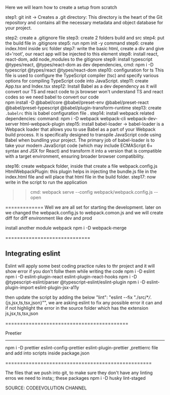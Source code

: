 Here we will learn how to create a setup from scratch

step1: git init ->
Creates a .git directory: This directory is the heart of the Git repository and contains all the necessary metadata and object database for your project.

step2: create a .gitignore file
step3: create 2 folders build and src
step4: put the build file in .gitignore
step5: run npm init -y command
step6: create index.html inside src folder
step7: write the basic html, create a div and give id='root', our react app will be injected to this element
step8: install react, react-dom, add node_modules to the gitignore
step9: install typescript @types/react, @types/react-dom as dev dependencies, cmd: npm i -D typescript @types/react @types/react-dom
step10: configuration for ts
This file is used to configure the TypeScript compiler (tsc) and specify various options for compiling TypeScript code into JavaScript.
step11: create App.tsx and Index.tsx
step12: Install Babel as a dev dependency as it will convert our TS and react code to js
browser won't understand TS and react codes so we need babel to convert our code  
npm install -D @babel/core @babel/preset-env @babel/preset-react @babel/preset-typescript @babel/plugin-transform-runtime
step13: create `.babelrc` this is babel configuration file .
step14: install webpack related dependencies: command: npm i -D webpack webpack-cli webpack-dev-server html-webpack-plugin
step15: install babel-loader ->
babel-loader is a Webpack loader that allows you to use Babel as a part of your Webpack build process. It is specifically designed to transpile JavaScript code using Babel when bundling your project. The primary job of babel-loader is to take your modern JavaScript code (which may include ECMAScript 6+ syntax and JSX for React) and transform it into a version that is compatible with a target environment, ensuring broader browser compatibility.

step16: create webpack folder, inside that create a file webpack.config.js
HtmlWebpackPlugin: this plugin helps in injecting the bundle.js file in the index.html file and will place that html file in the build folder.
step17: now write in the script to run the application

> > cmd: webpack serve --config webpack/webpack.config.js --open

=============
Well we are all set for starting the development.
later on we changed the webpack.config.js to webpack.comon.js and we will create diff for diff environment like dev and prod

install another module webpack
npm i -D webpack-merge

=============================

## Integrating eslint

Eslint will apply some best coding practice rules to thr project and it will show error if you don't follw them while writing the code
npm i -D eslint
npm i -D eslint-plugin-react eslint-plugin-react-hooks
npm i -D @typescript-eslint/parser @typescript-eslint/eslint-plugin
npm i -D eslint-plugin-import eslint-plugin-jsx-a11y

then update the script by adding the below
"lint": "eslint --fix \"./src/\*_/_.{js,jsx,ts,tsx,json}\"",
we are asking eslint to fix any possible error it can and if not highlight the error in the source folder which has the extension js,jsx,ts,tsx,json

==========================================

Preetier

---

npm i -D prettier eslint-config-prettier eslint-plugin-prettier
,prettierrc file and add into scripts inside package.json

==================================================

The files that we push into git, to make sure they don't have any linting erros we need to insta;; these packages
npm i -D husky lint-staged

SOURCE: CODEEVOLUTION CHANNEL
